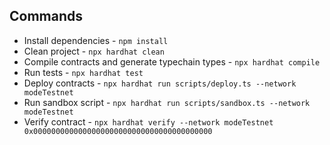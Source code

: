 ## Commands

- Install dependencies - `npm install`
- Clean project - `npx hardhat clean`
- Compile contracts and generate typechain types - `npx hardhat compile`
- Run tests - `npx hardhat test`
- Deploy contracts - `npx hardhat run scripts/deploy.ts --network modeTestnet`
- Run sandbox script - `npx hardhat run scripts/sandbox.ts --network modeTestnet`
- Verify contract - `npx hardhat verify --network modeTestnet 0x0000000000000000000000000000000000000000`
